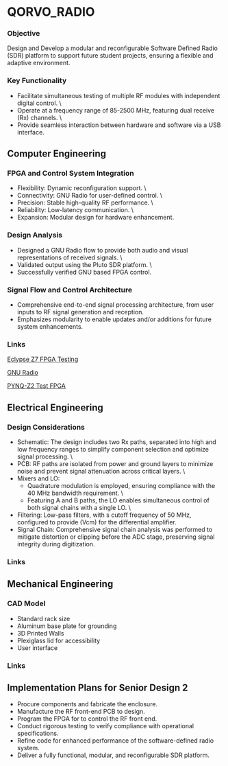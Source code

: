 # **QORVO_RADIO**
### Objective
Design and Develop a modular and reconfigurable Software Defined Radio (SDR) platform to support future student projects, ensuring a flexible and adaptive environment.
### Key Functionality 
* Facilitate simultaneous testing of multiple RF modules with independent digital control. \
* Operate at a frequency range of 85-2500 MHz, featuring dual receive (Rx) channels. \
* Provide seamless interaction between hardware and software via a USB interface. 


## Computer Engineering

### FPGA and Control System Integration
* Flexibility: Dynamic reconfiguration support. \
* Connectivity: GNU Radio for user-defined control. \
* Precision: Stable high-quality RF performance. \
* Reliability: Low-latency communication. \
* Expansion: Modular design for hardware enhancement. 


### Design Analysis
* Designed a GNU Radio flow to provide both audio and visual representations of received signals. \
* Validated output using the Pluto SDR platform. \
* Successfully verified GNU based FPGA control. 

### Signal Flow and Control Architecture
* Comprehensive end-to-end signal processing architecture, from user inputs to RF signal generation and reception.
* Emphasizes modularity to enable updates and/or additions for future system enhancements.


### Links
[Eclypse Z7 FPGA Testing](Computer/Eclypse/Eclypse_Testing.MD)

[GNU Radio](GNU_Radio/GNU_Radio.MD)

[PYNQ-Z2 Test FPGA](PYNQ/PYNQ_Testing.MD)

## Electrical Engineering

### Design Considerations
* Schematic: The design includes two Rx paths, separated into high and low frequency ranges to simplify component selection and optimize signal processing. \
* PCB: RF paths are isolated from power and ground layers to minimize noise and prevent signal attenuation across critical layers. \
* Mixers and LO:
    * Quadrature modulation is employed, ensuring compliance with the 40 MHz bandwidth requirement. \
    * Featuring A and B paths, the LO enables simultaneous control of both signal chains with a single LO. \
* Filtering: Low-pass filters, with s cutoff frequency of 50 MHz, configured to provide (Vcm) for the differential amplifier.
* Signal Chain: Comprehensive signal chain analysis was performed to mitigate distortion or clipping before the ADC stage, preserving signal integrity during digitization.

### Links

## Mechanical Engineering

### CAD Model
* Standard rack size
* Aluminum base plate for grounding 
* 3D Printed Walls
* Plexiglass lid for accessibility
* User interface



### Links

## Implementation Plans for Senior Design 2
* Procure components and fabricate the enclosure. 
* Manufacture the RF front-end PCB to design.
* Program the FPGA for to control the RF front end.
* Conduct rigorous testing to verify compliance with operational specifications.
* Refine code for enhanced performance of the software-defined radio system.
* Deliver a fully functional, modular, and reconfigurable SDR platform.

